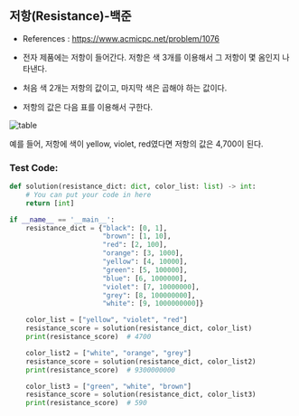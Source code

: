 ## 저항(Resistance)-백준

* References : https://www.acmicpc.net/problem/1076

* 전자 제품에는 저항이 들어간다. 저항은 색 3개를 이용해서 그 저항이 몇 옴인지 나타낸다.

* 처음 색 2개는 저항의 값이고, 마지막 색은 곱해야 하는 값이다.

* 저항의 값은 다음 표를 이용해서 구한다.

![table](https://user-images.githubusercontent.com/41291493/122884356-04cd5080-d379-11eb-9820-d48cf8180d9c.png)

예를 들어, 저항에 색이 yellow, violet, red였다면 저항의 값은 4,700이 된다.

### Test Code:
```python
def solution(resistance_dict: dict, color_list: list) -> int:
    # You can put your code in here
    return [int]

if __name__ == '__main__':
    resistance_dict = {"black": [0, 1],
                       "brown": [1, 10],
                       "red": [2, 100],
                       "orange": [3, 1000],
                       "yellow": [4, 10000],
                       "green": [5, 100000],
                       "blue": [6, 1000000],
                       "violet": [7, 10000000],
                       "grey": [8, 100000000],
                       "white": [9, 1000000000]}

    color_list = ["yellow", "violet", "red"]
    resistance_score = solution(resistance_dict, color_list)
    print(resistance_score)  # 4700

    color_list2 = ["white", "orange", "grey"]
    resistance_score = solution(resistance_dict, color_list2)
    print(resistance_score)  # 9300000000

    color_list3 = ["green", "white", "brown"]
    resistance_score = solution(resistance_dict, color_list3)
    print(resistance_score)  # 590
```

